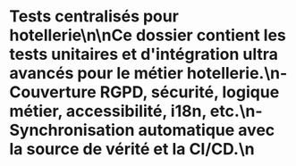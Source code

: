# Tests centralisés pour hotellerie\n\nCe dossier contient les tests unitaires et d'intégration ultra avancés pour le métier hotellerie.\n- Couverture RGPD, sécurité, logique métier, accessibilité, i18n, etc.\n- Synchronisation automatique avec la source de vérité et la CI/CD.\n
